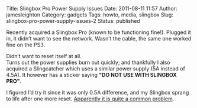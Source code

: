 Title: Slingbox Pro Power Supply Issues
Date: 2011-08-11 11:57
Author: jamesleighton
Category: gadgets
Tags: howto, media, slingbox
Slug: slingbox-pro-power-supply-issues-2
Status: published

Recently acquired a Slingbox Pro (known to be functioning fine!). Plugged it in, it didn’t want to see the network. Wasn’t the cable, the same one worked fine on the PS3.

Didn’t want to reset itself at all.  
Turns out the power supplies burn out quickly; and thankfully I also acquired a Slingcatcher which uses a similar power supply (5A instead of 4.5A). It however has a sticker saying **"DO NOT USE WITH SLINGBOX PRO"**.

I figured I’d try it since it was only 0.5A difference, and my Slingbox sprang to life after one more reset. [Apparently it is quite a common problem](http://answers.slingbox.com/message/40494).
